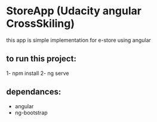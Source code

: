 # StoreApp (Udacity angular CrossSkiling)
this app is simple implementation for e-store using angular 

## to run this project:
1- npm install
2- ng serve

## dependances:
* angular 
* ng-bootstrap